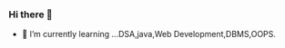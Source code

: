 ### Hi there 👋
- 🌱 I’m currently learning ...DSA,java,Web Development,DBMS,OOPS.
<!--
**KaranA19/KaranA19** is a ✨ _special_ ✨ repository because its `README.md` (this file) appears on your GitHub profile.

Here are some ideas to get you started:

- 🔭 I’m currently working on ... DSA,java,Web Development,DBMS
- 🌱 I’m currently learning ...DSA,java,Web Development,DBMS
- 👯 I’m looking to collaborate on ...
- 🤔 I’m looking for help with ...
- 💬 Ask me about ...
- 📫 How to reach me: ...
- 😄 Pronouns: ...
- ⚡ Fun fact: ...
-->
